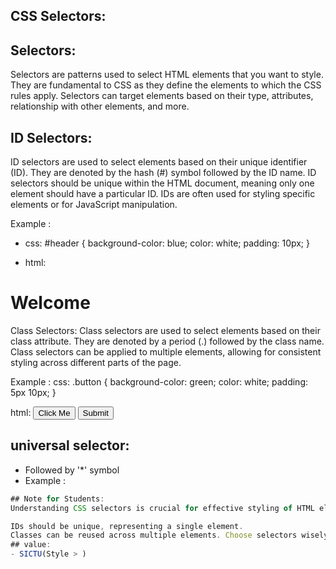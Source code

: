 ## CSS Selectors:
## Selectors:
Selectors are patterns used to select HTML elements that you want to style. They are fundamental to CSS as they define the elements to which the CSS rules apply. Selectors can target elements based on their type, attributes, relationship with other elements, and more.

## ID Selectors:
ID selectors are used to select elements based on their unique identifier (ID). They are denoted by the hash (#) symbol followed by the ID name. ID selectors should be unique within the HTML document, meaning only one element should have a particular ID. IDs are often used for styling specific elements or for JavaScript manipulation.

Example :
- css:
#header {
    background-color: blue;
    color: white;
    padding: 10px;
}

- html:
<div id="header">
    <h1>Welcome</h1>
</div>
Class Selectors:
Class selectors are used to select elements based on their class attribute. They are denoted by a period (.) followed by the class name. Class selectors can be applied to multiple elements, allowing for consistent styling across different parts of the page.

Example :
css:
.button {
    background-color: green;
    color: white;
    padding: 5px 10px;
}

html:
<button class="button">Click Me</button>
<button class="button">Submit</button>

## universal selector:
- Followed by '*' symbol
- Example :
``` Javascript
## Note for Students:
Understanding CSS selectors is crucial for effective styling of HTML elements. Remember:

IDs should be unique, representing a single element.
Classes can be reused across multiple elements. Choose selectors wisely to efficiently target and style elements on your webpage.
## value:
- SICTU(Style > )
